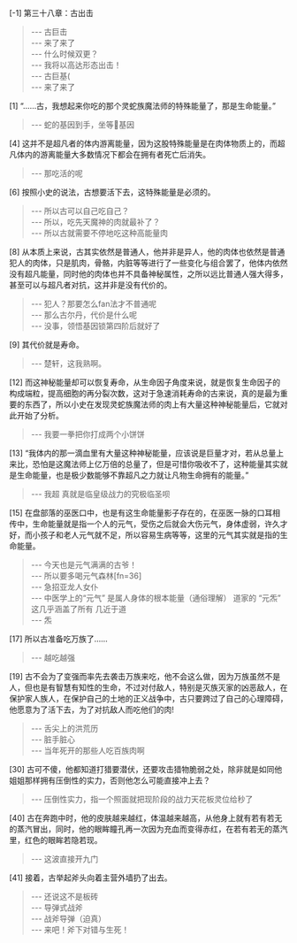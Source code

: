 
[-1] 第三十八章：古出击
>--- 古巨击<br>
>--- 来了来了<br>
>--- 什么时候双更？<br>
>--- 我将以高达形态出击！<br>
>--- 古巨基(<br>
>--- 来了来了<br>

[1] “……古，我想起来你吃的那个灵蛇族魔法师的特殊能量了，那是生命能量。”
>--- 蛇的基因到手，坐等🐉基因<br>

[4] 这并不是超凡者的体内游离能量，因为这股特殊能量是在肉体物质上的，而超凡体内的游离能量大多数情况下都会在拥有者死亡后消失。
>--- 那吃活的呢<br>

[6] 按照小史的说法，古想要活下去，这特殊能量是必须的。
>--- 所以古可以自己吃自己？<br>
>--- 所以，吃先天魔神的肉就最补了？<br>
>--- 所以古就需要不停地吃这种高能量肉<br>

[8] 从本质上来说，古其实依然是普通人，他并非是异人，他的肉体也依然是普通犯人的肉体，只是肌肉，骨骼，内脏等等进行了一些变化与组合罢了，他体内依然没有超凡能量，同时他的肉体也并不具备神秘属性，之所以远比普通人强大得多，甚至可以与超凡者对抗，这并非是没有代价的。
>--- 犯人？那要怎么fan法才不普通呢<br>
>--- 那么古尔丹，代价是什么呢<br>
>--- 没事，领悟基因锁第四阶后就好了<br>

[9] 其代价就是寿命。
>--- 楚轩，这我熟啊。<br>

[12] 而这神秘能量却可以恢复寿命，从生命因子角度来说，就是恢复生命因子的构成端粒，提高细胞的再分裂次数，这对于急速消耗寿命的古来说，真的是最为重要的东西了，所以小史在发现灵蛇族魔法师的肉上有大量这种神秘能量后，它就对此开始了分析。
>--- 我要一拳把你打成两个小饼饼<br>

[13] “我体内的那一滴血里有大量这种神秘能量，应该说是巨量才对，若从总量上来比，恐怕是这魔法师上亿万倍的总量了，但是可惜你吸收不了，这种能量其实就是生命能量，也是极少数能够不靠超凡之力就让凡物生命拥有的能量。”
>--- 我超 真就是临皇级战力的究极临圣呗<br>

[15] 在盘部落的巫医口中，也是有这生命能量影子存在的，在巫医一脉的口耳相传中，生命能量就是指一个人的元气，受伤之后就会大伤元气，身体虚弱，许久才好，而小孩子和老人元气就不足，所以容易生病等等，这里的元气其实就是指的生命能量。
>--- 今天也是元气满满的古爷！<br>
>--- 所以要多喝元气森林[fn=36]<br>
>--- 急招亚龙人女仆<br>
>--- 中医学上的“元气”  是属人身体的根本能量（通俗理解）   道家的 “元炁”  这几乎涵盖了所有   几近于道<br>
>--- 炁<br>

[17] 所以古准备吃万族了……
>--- 越吃越强<br>

[19] 古不会为了变强而率先去袭击万族来吃，他不会这么做，因为万族虽然不是人，但也是有智慧有知性的生命，不过对付敌人，特别是灭族灭家的凶恶敌人，在保护家人族人，在保护自己的土地的正义战争中，古只要跨过了自己的心理障碍，他愿意为了活下去，为了对抗敌人而吃他们的肉!
>--- 舌尖上的洪荒历<br>
>--- 脏手脏心<br>
>--- 当年死开的那些人吃百族肉啊<br>

[30] 古可不傻，他都知道打猎要潜伏，还要攻击猎物脆弱之处，除非就是如同他姐姐那样拥有压倒性的实力，否则他怎么可能直接冲上去？
>--- 压倒性实力，指一个照面就把现阶段的战力天花板灵位给秒了<br>

[40] 古在奔跑中时，他的皮肤越来越红，体温越来越高，从他身上就有若有若无的蒸汽冒出，同时，他的眼眸瞳孔再一次因为充血而变得赤红，在若有若无的蒸汽里，红色的眼眸若隐若现。
>--- 这波直接开九门<br>

[41] 接着，古举起斧头向着主营外墙扔了出去。
>--- 还说这不是板砖<br>
>--- 导弹式战斧<br>
>--- 战斧导弹（迫真）<br>
>--- 来吧！斧下对错与生死！<br>
